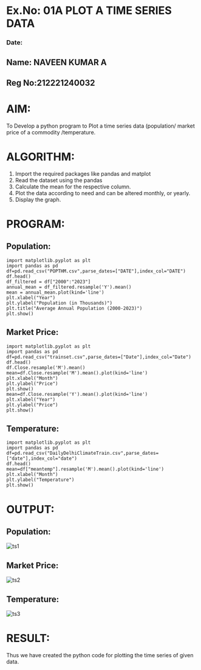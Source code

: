 # Ex.No: 01A PLOT A TIME SERIES DATA
###  Date:
## Name: NAVEEN KUMAR A
## Reg No:212221240032

# AIM:
To Develop a python program to Plot a time series data (population/ market price of a commodity
/temperature.
# ALGORITHM:
1. Import the required packages like pandas and matplot
2. Read the dataset using the pandas
3. Calculate the mean for the respective column.
4. Plot the data according to need and can be altered monthly, or yearly.
5. Display the graph.

# PROGRAM:
## Population:
```
import matplotlib.pyplot as plt
import pandas as pd
df=pd.read_csv("POPTHM.csv",parse_dates=["DATE"],index_col="DATE")
df.head()
df_filtered = df["2000":"2023"]
annual_mean = df_filtered.resample('Y').mean()
mean = annual_mean.plot(kind='line')
plt.xlabel("Year")
plt.ylabel("Population (in Thousands)")
plt.title("Average Annual Population (2000-2023)")
plt.show()
```
## Market Price:
```
import matplotlib.pyplot as plt
import pandas as pd
df=pd.read_csv("trainset.csv",parse_dates=["Date"],index_col="Date")
df.head()
df.Close.resample('M').mean()
mean=df.Close.resample('M').mean().plot(kind='line')
plt.xlabel("Month")
plt.ylabel("Price")
plt.show()
mean=df.Close.resample('Y').mean().plot(kind='line')
plt.xlabel("Year")
plt.ylabel("Price")
plt.show()
```
## Temperature:
```
import matplotlib.pyplot as plt
import pandas as pd
df=pd.read_csv("DailyDelhiClimateTrain.csv",parse_dates=["date"],index_col="date")
df.head()
mean=df["meantemp"].resample('M').mean().plot(kind='line')
plt.xlabel("Month")
plt.ylabel("Temperature")
plt.show()
```

# OUTPUT:
## Population:
![ts1](https://github.com/Ishu-Vasanth/TSA_EXP1/assets/94154614/422d6b38-3268-4a3b-903a-2a995cc97997)

## Market Price:
![ts2](https://github.com/Ishu-Vasanth/TSA_EXP1/assets/94154614/744432ae-0d4a-4eed-8251-30766677b6f5)

## Temperature:
![ts3](https://github.com/Ishu-Vasanth/TSA_EXP1/assets/94154614/86d585df-0eb1-434b-9674-a6f8ad3f8e97)

# RESULT:
Thus we have created the python code for plotting the time series of given data.
